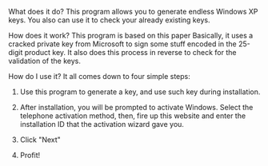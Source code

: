 What does it do?
This program allows you to generate endless Windows XP keys. You also can use it to check your already existing keys.

How does it work?
This program is based on this paper Basically, it uses a cracked private key from Microsoft to sign some stuff encoded in the 25-digit product key. It also does this process in reverse to check for the validation of the keys.

How do I use it?
It all comes down to four simple steps:

1. Use this program to generate a key, and use such key during installation.

2. After installation, you will be prompted to activate Windows. Select the telephone activation method, then, fire up this website and enter the installation ID that the activation wizard gave you.

3. Click "Next"

4. Profit!
